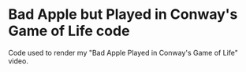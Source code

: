 # Bad Apple but Played in Conway's Game of Life code
Code used to render my "Bad Apple Played in Conway's Game of Life" video.

